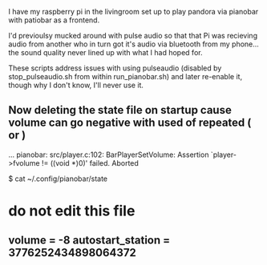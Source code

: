 I have my raspberry pi in the livingroom set up to play pandora via pianobar with patiobar as a frontend.

I'd previoulsy mucked around with pulse audio so that that Pi was recieving audio from another who in turn got it's audio via bluetooth from  my phone... the sound quality never lined up with what I had hoped for.

These scripts address issues with using pulseaudio (disabled by stop_pulseaudio.sh from within run_pianobar.sh) and later re-enable it, though why I don't know, I'll never use it.

Now deleting the state file on startup cause volume can go negative with used of repeated ( or )
--------------------------------------------------------------
...
pianobar: src/player.c:102: BarPlayerSetVolume: Assertion `player->fvolume != ((void *)0)' failed.
Aborted

$ cat ~/.config/pianobar/state
# do not edit this file
volume = -8
autostart_station = 3776252434898064372
--------------------------------------------------------------

